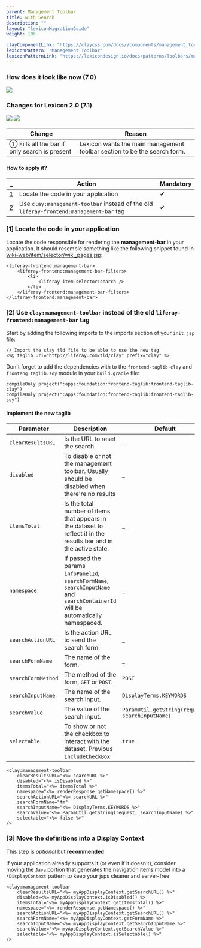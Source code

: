 ```yaml
---
parent: Management Toolbar
title: with Search
description: ""
layout: "lexiconMigrationGuide"
weight: 100

clayComponentLink: "https://claycss.com/docs//components/management_toolbar.html"
lexiconPattern: "Management Toolbar"
lexiconPatternLink: "https://lexicondesign.io/docs/patterns/Toolbars/management_bar.html"
---
```


<article id="before-after">

### How does it look like now (7.0)

<img class="img img-thumbnail" src="/images/lexiconMigration/management_toolbar_search_old.png">

### Changes for Lexicon 2.0 (7.1)

<img class="img img-thumbnail" src="/images/lexiconMigration/management_toolbar_search_new.png">

<img class="img img-thumbnail" src="/images/lexiconMigration/management_toolbar_search_results_new.png">

Change | Reason
--- | ---
① Fills all the bar if only search is present | Lexicon wants the main management toolbar section to be the search form.

</article>

<article id="management-toolbar-with-search">

#### How to apply it?

_ | Action | Mandatory
--- | --- | ---
[1](#step-1) | Locate the code in your application | ✔
[2](#step-2) | Use `clay:management-toolbar` instead of the old `liferay-frontend:management-bar` tag | ✔


### [1] Locate the code in your application <a id="step-1"></a>

Locate the code responsible for rendering the **management-bar** in your application. It should resemble something like the following snippet found in [wiki-web/item/selector/wiki_pages.jsp](https://github.com/liferay/liferay-portal/blob/fe9dfcc0275660a0fe9aafb50ae6b169236f67cf/modules/apps/collaboration/wiki/wiki-web/src/main/resources/META-INF/resources/item/selector/wiki_pages.jsp#L67):

```text/html
<liferay-frontend:management-bar>
	<liferay-frontend:management-bar-filters>
		<li>
			<liferay-item-selector:search />
		</li>
	</liferay-frontend:management-bar-filters>
</liferay-frontend:management-bar>
```

### [2] Use `clay:management-toolbar` instead of the old `liferay-frontend:management-bar` tag <a id="step-2"></a>

Start by adding the following imports to the imports section of your `init.jsp` file:

```text/html
// Import the clay tld file to be able to use the new tag
<%@ taglib uri="http://liferay.com/tld/clay" prefix="clay" %>
```

Don't forget to add the dependencies with to the `frontend-taglib-clay` and `fronteng.taglib.soy` module in your `build.gradle` file:

```text/html
compileOnly project(":apps:foundation:frontend-taglib:frontend-taglib-clay")
compileOnly project(":apps:foundation:frontend-taglib:frontend-taglib-soy")
```

#### Implement the new taglib

Parameter | Description | Default
--- | --- | ---
`clearResultsURL` | Is the URL to reset the search. | _
`disabled` | To disable or not the management toolbar. Usually should be disabled when there're no results | _
`itemsTotal` | Is the total number of items that appears in the dataset to reflect it in the results bar and in the active state. | _
`namespace` | If passed the params `infoPanelId`, `searchFormName`, `searchInputName` and `searchContainerId` will be automatically namespaced. | _
`searchActionURL` | Is the action URL to send the search form. | _
`searchFormName` | The name of the form. | _
`searchFormMethod` | The method of the form, `GET` or `POST`. | `POST`
`searchInputName` | The name of the search input. | `DisplayTerms.KEYWORDS`
`searchValue` | The value of the search input. | `ParamUtil.getString(request, searchInputName)`
`selectable` | To show or not the checkbox to interact with the dataset. Previous `includeCheckBox`. | `true`


```text/html
<clay:management-toolbar
	clearResultsURL="<%= searchURL %>"
	disabled="<%= isDisabled %>"
	itemsTotal="<%= itemsTotal %>"
	namespace="<%= renderResponse.getNamespace() %>"
	searchActionURL="<%= searchURL %>"
	searchFormName="fm"
	searchInputName="<%= DisplayTerms.KEYWORDS %>"
	searchValue="<%= ParamUtil.getString(request, searchInputName) %>"
	selectable="<%= false %>"
/>
```

### [3] Move the definitions into a Display Context <a id="step-3"></a>

<div class="alert alert-info">This step is <em>optional</em> but <strong>recommended</strong></div>

If your application already supports it (or even if it doesn't), consider moving the `Java` portion that generates the navigation items model into a `*DisplayContext` pattern to keep your jsps cleaner and server-free

```text/html
<clay:management-toolbar
	clearResultsURL="<%= myAppDisplayContext.getSearchURL() %>"
    disabled=<%= myAppDisplayContext.isDisabled() %>
	itemsTotal="<%= myAppDisplayContext.getItemsTotal() %>"
	namespace="<%= renderResponse.getNamespace() %>"
	searchActionURL="<%= myAppDisplayContext.getSearchURL() %>"
	searchFormName="<%= myAppDisplayContext.getFormName %>"
	searchInputName="<%= myAppDisplayContext.getSearchInputName %>"
	searchValue="<%= myAppDisplayContext.getSearchValue %>"
	selectable="<%= myAppDisplayContext.isSelectable() %>"
/>
```
</article>